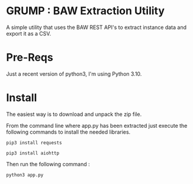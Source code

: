 # GRUMP : BAW Extraction Utility
A simple utility that uses the BAW REST API's to extract instance data and export it as a CSV.

# Pre-Reqs
Just a recent version of python3, I'm using Python 3.10.

# Install
The easiest way is to download and unpack the zip file.

From the command line where app.py has been extracted just execute the following commands
to install the needed libraries.

`pip3 install requests`

`pip3 install aiohttp`

Then run the following command :

`python3 app.py`